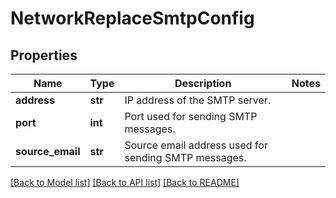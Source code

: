 # NetworkReplaceSmtpConfig

## Properties
Name | Type | Description | Notes
------------ | ------------- | ------------- | -------------
**address** | **str** | IP address of the SMTP server. | 
**port** | **int** | Port used for sending SMTP messages. | 
**source_email** | **str** | Source email address used for sending SMTP messages. | 

[[Back to Model list]](../README.md#documentation-for-models) [[Back to API list]](../README.md#documentation-for-api-endpoints) [[Back to README]](../README.md)


